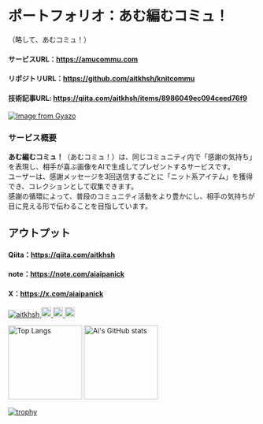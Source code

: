 # ポートフォリオ：あむ編むコミュ！
（略して、あむコミュ！）
#### サービスURL：https://amucommu.com
#### リポジトリURL：https://github.com/aitkhsh/knitcommu
#### 技術記事URL: https://qiita.com/aitkhsh/items/8986049ec094ceed76f9
[![Image from Gyazo](https://i.gyazo.com/4c08aca9c043423da3871226f171a3d4.png)](https://gyazo.com/4c08aca9c043423da3871226f171a3d4)

### サービス概要
**あむ編むコミュ！**（あむコミュ！）は、同じコミュニティ内で「感謝の気持ち」を表現し、相手が喜ぶ画像をAIで生成してプレゼントするサービスです。<br>
ユーザーは、感謝メッセージを3回送信するごとに「ニット系アイテム」を獲得でき、コレクションとして収集できます。<br>
感謝の循環によって、普段のコミュニティ活動をより豊かにし、相手の気持ちが目に見える形で伝わることを目指しています。<br>

## アウトプット
#### Qiita：https://qiita.com/aitkhsh
#### note：https://note.com/aiaipanick
#### X：https://x.com/aiaipanick

<p align="left">
  <a href="https://github.com/aitkhsh/aitkhsh/">
    <img src="https://komarev.com/ghpvc/?username=aitkhsh" alt="aitkhsh" />
  </a>
  <a href="https://github.com/aitkhsh">
    <img height="20" src="https://img.shields.io/github/followers/aitkhsh?label=follow&logo=github&style=flat" />
  </a>
  <a href="http://qiita.com/aitkhsh">
    <img height="20" src="https://qiita-badge.apiapi.app/s/aitkhsh/posts.svg" />
  </a>
  <//qiita.com/aitkhsh">
    <img height="20" src="https://qiita-badge.apiapi.app/s/aitkhsh/contributions.svg" />
  </a>
</p>

<p align="left"> 
  <img alt="Top Langs" height="150px" src="https://github-readme-stats.vercel.app/api?username=aitkhsh&show_icons=true&theme=ambient_gradient" />
  <img alt="Ai's GitHub stats" height="150px" src="https://github-readme-stats.vercel.app/api/top-langs/?username=aitkhsh&layout=compact&theme=ambient_gradient" />
</p>


[![trophy](https://github-profile-trophy.vercel.app/?username=aitkhsh)](https://github.com/aitkhsh/github-profile-trophy)


<!--
![Anurag's GitHub stats](https://github-readme-stats.vercel.app/api?username=aitkhsh&show_icons=true&theme=solarized-light)
**aitkhsh/aitkhsh** is a ✨ _special_ ✨ repository because its `README.md` (this file) appears on your GitHub profile.

Here are some ideas to get you started:

- 🔭 I’m currently working on ...
- 🌱 I’m currently learning ...
- 👯 I’m looking to collaborate on ...
- 🤔 I’m looking for help with ...
- 💬 Ask me about ...
- 📫 How to reach me: ...
- 😄 Pronouns: ...
- ⚡ Fun fact: ...
-->
